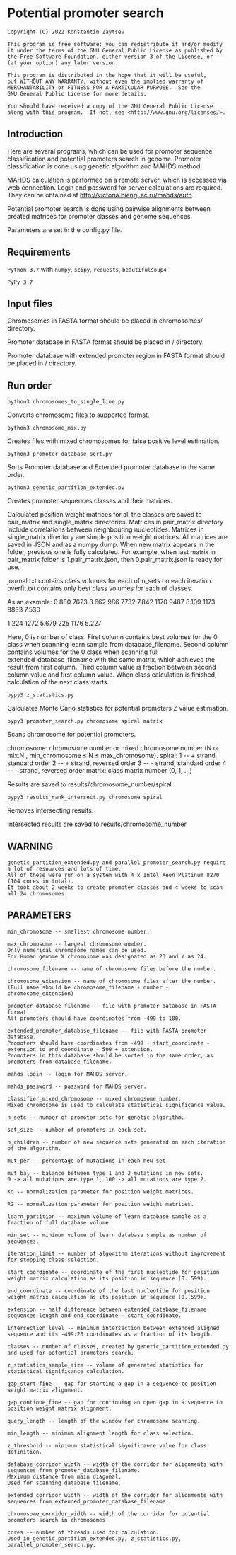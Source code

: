# Potential promoter search

	Copyright (C) 2022 Konstantin Zaytsev

	This program is free software: you can redistribute it and/or modify
	it under the terms of the GNU General Public License as published by
	the Free Software Foundation, either version 3 of the License, or
	(at your option) any later version.

	This program is distributed in the hope that it will be useful,
	but WITHOUT ANY WARRANTY; without even the implied warranty of
	MERCHANTABILITY or FITNESS FOR A PARTICULAR PURPOSE.  See the
	GNU General Public License for more details.

	You should have received a copy of the GNU General Public License
	along with this program.  If not, see <http://www.gnu.org/licenses/>.


## Introduction

Here are several programs, which can be used for promoter sequence classification and potential promoters search in genome.
Promoter classification is done using genetic algorithm and MAHDS method.

MAHDS calculation is performed on a remote server, which is accessed via web connection.
Login and password for server calculations are required. They can be obtained at http://victoria.biengi.ac.ru/mahds/auth.

Potential promoter search is done using pairwise alignments between created matrices for promoter classes and genome sequences.

Parameters are set in the config.py file.


## Requirements

`Python 3.7` with `numpy`, `scipy`, `requests`, `beautifulsoup4`

`PyPy 3.7`


## Input files

Chromosomes in FASTA format should be placed in chromosomes/ directory.

Promoter database in FASTA format should be placed in / directory.

Promoter database with extended promoter region in FASTA format should be placed in / directory.


## Run order
	python3 chromosomes_to_single_line.py

Converts chromosome files to supported format.


	python3 chromosome_mix.py

Creates files with mixed chromosomes for false positive level estimation.


	python3 promoter_database_sort.py

Sorts Promoter database and Extended promoter database in the same order.


	python3 genetic_partition_extended.py

Creates promoter sequences classes and their matrices.

Calculated position weight matrices for all the classes are saved to pair_matrix and single_matrix directories. 
Matrices in pair_matrix directory include correlations between neighbouring nucleotides. 
Matrices in single_matrix directory are simple position weight matrices. 
All matrices are saved in JSON and as a numpy dump. 
When new matrix appears in the folder, previous one is fully calculated. 
For example, when last matrix in pair_matrix folder is 1.pair_matrix.json, then 0.pair_matrix.json is ready for use.

journal.txt contains class volumes for each of n_sets on each iteration.
overfit.txt contains only best class volumes for each of classes. 

As an example:
0
880   7623   8.662
986   7732   7.842
1170   9487   8.109
1173   8833   7.530



1
224   1272   5.679
225   1176   5.227

Here, 0 is number of class. 
First column contains best volumes for the 0 class when scanning learn sample from database_filename. 
Second column contains volumes for the 0 class when scanning full extended_database_filename with the same matrix, which achieved the result from first column. 
Third column value is fraction between second column value and first column value. 
When class calculation is finished, calculation of the next class starts.


	pypy3 z_statistics.py

Calculates Monte Carlo statistics for potential promoters Z value estimation.


	pypy3 promoter_search.py chromosome spiral matrix

Scans chromosome for potential promoters.

chromosome: chromosome number or mixed chromosome number (N or mix.N , min_chromosome ≤ N ≤ max_chromosome).
spiral: 1 -- + strand, standard order
	2 -- + strand, reversed order
	3 -- - strand, standard order
	4 -- - strand, reversed order
matrix: class matrix number (0, 1, ...)

Results are saved to results/chromosome_number/spiral


	pypy3 results_rank_intersect.py chromosome spiral

Removes intersecting results.

Intersected results are saved to results/chromosome_number


## WARNING
	genetic_partition_extended.py and parallel_promoter_search.py require a lot of resources and lots of time.
	All of these were run on a system with 4 x Intel Xeon Platinum 8270 (104 cores in total). 
	It took about 2 weeks to create promoter classes and 4 weeks to scan all 24 chromosomes.



## PARAMETERS
	min_chromosome -- smallest chromosome number.

	max_chromosome -- largest chromosome number. 
	Only numerical chromosome names can be used. 
	For Human genome X chromosome was designated as 23 and Y as 24.

	chromosome_filename -- name of chromosome files before the number.

	chromosome_extension -- name of chromosome files after the number. 
	(Full name should be chromosome_filename + number + chromosome_extension)

	promoter_database_filename -- file with promoter database in FASTA format. 
	All promoters should have coordinates from -499 to 100.

	extended_promoter_database_filename -- file with FASTA promoter database. 
	Promoters should have coordinates from -499 + start_coordinate - extension to end_coordinate - 500 + extension. 
	Promoters in this database should be sorted in the same order, as promoters from database_filename.

	mahds_login -- login for MAHDS server.

	mahds_password -- password for MAHDS server.

	classifier_mixed_chromosome -- mixed chromosome number. 
	Mixed chromosome is used to calculate statistical significance value. 

	n_sets -- number of promoter sets for genetic algorithm.

	set_size -- number of promoters in each set.

	n_children -- number of new sequence sets generated on each iteration of the algorithm.

	mut_per -- percentage of mutations in each new set.

	mut_bal -- balance between type 1 and 2 mutations in new sets. 
	0 -> all mutations are type 1, 100 -> all mutations are type 2.

	Kd -- normalization parameter for position weight matrices.

	R2 -- normalization parameter for position weight matrices.

	learn_partition -- maximum volume of learn database sample as a fraction of full database volume.

	min_set -- minimum volume of learn database sample as number of sequences.

	iteration_limit -- number of algorithm iterations without improvement for stopping class selection.

	start_coordinate -- coordinate of the first nucleotide for position weight matrix calculation as its position in sequence (0..599).

	end_coordinate -- coordinate of the last nucleotide for position weight matrix calculation as its position in sequence (0..599).

	extension -- half difference between extended_database_filename sequences length and end_coordinate - start_coordinate.

	intersection_level -- minimum intersection between extended aligned sequence and its -499:20 coordinates as a fraction of its length.

	classes -- number of classes, created by genetic_partition_extended.py and used for potential promoters search.

	z_statistics_sample_size -- volume of generated statistics for statistical significance calculation.

	gap_start_fine -- gap for starting a gap in a sequence to position weight matrix alignment.

	gap_continue_fine -- gap for continuing an open gap in a sequence to position weight matrix alignment.

	query_length -- length of the window for chromosome scanning.

	min_length -- minimum alignment length for class selection.

	z_threshold -- minimum statistical significance value for class definition.

	database_corridor_width -- width of the corridor for alignments with sequences from promoter_database_filename. 
	Maximum distance from main diagonal. 
	Used for scanning database_filename.

	extended_corridor_width -- width of the corridor for alignments with sequences from extended_promoter_database_filename.

	chromosome_corridor_width -- width of the corridor for potential promoters search in chromosomes.

	cores -- number of threads used for calculation.
	Used in genetic_partition_extended.py, z_statistics.py, parallel_promoter_search.py.
